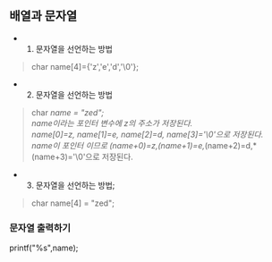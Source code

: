 ## 배열과 문자열
- 1. 문자열을 선언하는 방법
>
>char name[4]={'z','e','d','\0'}; <br>
>

- 2. 문자열을 선언하는 방법 <br>
>
>char *name = "zed";<br>
>name이라는 포인터 변수에 z의 주소가 저장된다.<br>
>name[0]=z, name[1]=e, name[2]=d, name[3]='\0'으로 저장된다.<br>
>name이 포인터 이므로 *(name+0)=z,*(name+1)=e,*(name+2)=d,*(name+3)='\0'으로 저장된다.<br>

- 3. 문자열을 선언하는 방법;<br>
>
> char name[4] = "zed";<br>
>

### 문자열 출력하기<br>
printf("%s",name);<br>
